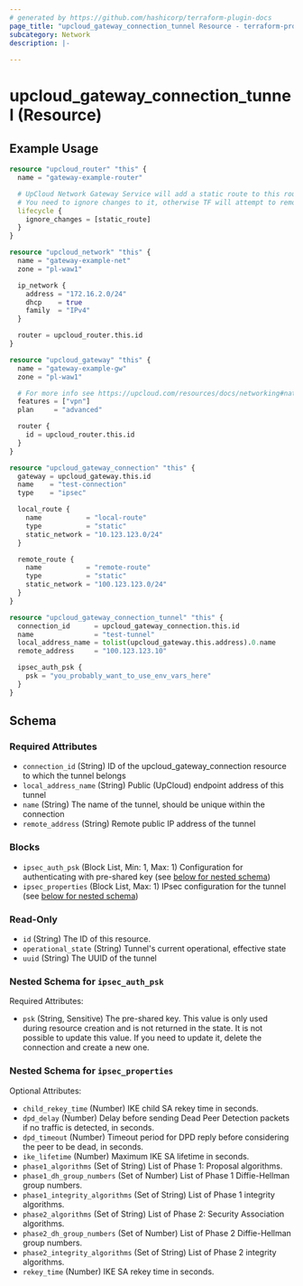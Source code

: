 ```yaml
---
# generated by https://github.com/hashicorp/terraform-plugin-docs
page_title: "upcloud_gateway_connection_tunnel Resource - terraform-provider-upcloud"
subcategory: Network
description: |-
  
---
```


# upcloud_gateway_connection_tunnel (Resource)



## Example Usage

```terraform
resource "upcloud_router" "this" {
  name = "gateway-example-router"

  # UpCloud Network Gateway Service will add a static route to this router to ensure gateway networking is working as intended.
  # You need to ignore changes to it, otherwise TF will attempt to remove the static routes on subsequent applies
  lifecycle {
    ignore_changes = [static_route]
  }
}

resource "upcloud_network" "this" {
  name = "gateway-example-net"
  zone = "pl-waw1"

  ip_network {
    address = "172.16.2.0/24"
    dhcp    = true
    family  = "IPv4"
  }

  router = upcloud_router.this.id
}

resource "upcloud_gateway" "this" {
  name = "gateway-example-gw"
  zone = "pl-waw1"

  # For more info see https://upcloud.com/resources/docs/networking#nat-and-vpn-gateways
  features = ["vpn"]
  plan     = "advanced"

  router {
    id = upcloud_router.this.id
  }
}

resource "upcloud_gateway_connection" "this" {
  gateway = upcloud_gateway.this.id
  name    = "test-connection"
  type    = "ipsec"

  local_route {
    name           = "local-route"
    type           = "static"
    static_network = "10.123.123.0/24"
  }

  remote_route {
    name           = "remote-route"
    type           = "static"
    static_network = "100.123.123.0/24"
  }
}

resource "upcloud_gateway_connection_tunnel" "this" {
  connection_id      = upcloud_gateway_connection.this.id
  name               = "test-tunnel"
  local_address_name = tolist(upcloud_gateway.this.address).0.name
  remote_address     = "100.123.123.10"

  ipsec_auth_psk {
    psk = "you_probably_want_to_use_env_vars_here"
  }
}
```

<!-- schema generated by tfplugindocs -->
## Schema

### Required Attributes

- `connection_id` (String) ID of the upcloud_gateway_connection resource to which the tunnel belongs
- `local_address_name` (String) Public (UpCloud) endpoint address of this tunnel
- `name` (String) The name of the tunnel, should be unique within the connection
- `remote_address` (String) Remote public IP address of the tunnel

### Blocks

- `ipsec_auth_psk` (Block List, Min: 1, Max: 1) Configuration for authenticating with pre-shared key (see [below for nested schema](#nestedblock--ipsec_auth_psk))
- `ipsec_properties` (Block List, Max: 1) IPsec configuration for the tunnel (see [below for nested schema](#nestedblock--ipsec_properties))

### Read-Only

- `id` (String) The ID of this resource.
- `operational_state` (String) Tunnel's current operational, effective state
- `uuid` (String) The UUID of the tunnel

<a id="nestedblock--ipsec_auth_psk"></a>
### Nested Schema for `ipsec_auth_psk`

Required Attributes:

- `psk` (String, Sensitive) The pre-shared key. This value is only used during resource creation and is not returned in the state. It is not possible to update this value. If you need to update it, delete the connection and create a new one.


<a id="nestedblock--ipsec_properties"></a>
### Nested Schema for `ipsec_properties`

Optional Attributes:

- `child_rekey_time` (Number) IKE child SA rekey time in seconds.
- `dpd_delay` (Number) Delay before sending Dead Peer Detection packets if no traffic is detected, in seconds.
- `dpd_timeout` (Number) Timeout period for DPD reply before considering the peer to be dead, in seconds.
- `ike_lifetime` (Number) Maximum IKE SA lifetime in seconds.
- `phase1_algorithms` (Set of String) List of Phase 1: Proposal algorithms.
- `phase1_dh_group_numbers` (Set of Number) List of Phase 1 Diffie-Hellman group numbers.
- `phase1_integrity_algorithms` (Set of String) List of Phase 1 integrity algorithms.
- `phase2_algorithms` (Set of String) List of Phase 2: Security Association algorithms.
- `phase2_dh_group_numbers` (Set of Number) List of Phase 2 Diffie-Hellman group numbers.
- `phase2_integrity_algorithms` (Set of String) List of Phase 2 integrity algorithms.
- `rekey_time` (Number) IKE SA rekey time in seconds.
